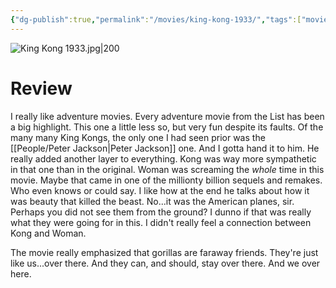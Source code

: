 ```yaml
---
{"dg-publish":true,"permalink":"/movies/king-kong-1933/","tags":["movies"],"created":"2024-06-14","updated":"2025-03-13"}
---
```



![King Kong 1933.jpg|200](/img/user/_sys/Attachments/King%20Kong%201933.jpg)

# Review

 I really like adventure movies. Every adventure movie from the List has been a big highlight. This one a little less so, but very fun despite its faults. Of the many many King Kongs, the only one I had seen prior was the [[People/Peter Jackson\|Peter Jackson]] one. And I gotta hand it to him. He really added another layer to everything. Kong was way more sympathetic in that one than in the original. Woman was screaming the *whole* time in this movie. Maybe that came in one of the millionty billion sequels and remakes. Who even knows or could say. I like how at the end he talks about how it was beauty that killed the beast. No...it was the American planes, sir. Perhaps you did not see them from the ground? I dunno if that was really what they were going for in this. I didn't really feel a connection between Kong and Woman.

The movie really emphasized that gorillas are faraway friends. They're just like us...over there. And they can, and should, stay over there. And we over here.
